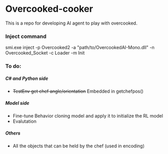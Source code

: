 # Overcooked-cooker

This is a repo for developing AI agent to play with overcooked.


### Inject command

smi.exe inject -p Overcooked2 -a "path/to/OvercookedAI-Mono.dll" -n Overcooked_Socket -c Loader -m Init


### To do:

##### C# and Python side

- ~~TestEnv get chef angle/orientation~~ Embedded in getchefpos()

##### Model side

- Fine-tune Behavior cloning model and apply it to initialize the RL model 
- Evalutation


##### Others
- All the objects that can be held by the chef (used in encoding)

